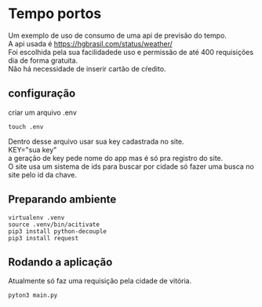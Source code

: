 # Tempo portos
Um exemplo de uso de consumo de uma api de previsão do tempo.  
A api usada é https://hgbrasil.com/status/weather/  
Foi escolhida pela sua facilidadede uso e permissão de até 400 requisições dia de forma gratuita.   
Não há necessidade de inserir cartão de cŕedito.
## configuração
criar um arquivo .env 
```
touch .env
```
Dentro desse arquivo usar sua key cadastrada no site.  
KEY="sua key"  
a geração de key pede  nome do app mas é só pra registro do site.  
O site usa um sistema de ids para buscar por cidade só fazer uma busca no site pelo id da chave.
## Preparando ambiente
```
virtualenv .venv
source .venv/bin/acitivate
pip3 install python-decouple
pip3 install request
```
## Rodando a aplicação
Atualmente só faz uma requisição pela cidade de vitória.
```
pyton3 main.py
```
